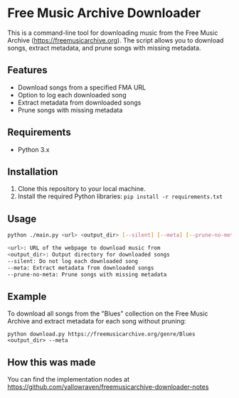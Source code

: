# Free Music Archive Downloader

This is a command-line tool for downloading music from the Free Music Archive (https://freemusicarchive.org). The script allows you to download songs, extract metadata, and prune songs with missing metadata.

## Features

- Download songs from a specified FMA URL
- Option to log each downloaded song
- Extract metadata from downloaded songs
- Prune songs with missing metadata

## Requirements

- Python 3.x

## Installation

1. Clone this repository to your local machine.
2. Install the required Python libraries: ```pip install -r requirements.txt```

## Usage

```bash
python ./main.py <url> <output_dir> [--silent] [--meta] [--prune-no-meta]

<url>: URL of the webpage to download music from
<output_dir>: Output directory for downloaded songs
--silent: Do not log each downloaded song
--meta: Extract metadata from downloaded songs
--prune-no-meta: Prune songs with missing metadata
```

## Example

To download all songs from the "Blues" collection on the Free Music Archive and extract metadata for each song without pruning:
```
python download.py https://freemusicarchive.org/genre/Blues <output_dir> --meta
```

## How this was made
You can find the implementation nodes at https://github.com/yallowraven/freemusicarchive-downloader-notes